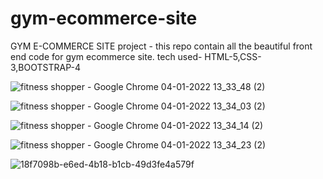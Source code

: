 # gym-ecommerce-site
GYM E-COMMERCE SITE project - this repo contain all the beautiful front end code for gym ecommerce site.
tech used- HTML-5,CSS-3,BOOTSTRAP-4


![fitness shopper - Google Chrome 04-01-2022 13_33_48 (2)](https://user-images.githubusercontent.com/63986678/148028672-503795a6-fbd9-41e5-88b6-554920ebd56f.png)



![fitness shopper - Google Chrome 04-01-2022 13_34_03 (2)](https://user-images.githubusercontent.com/63986678/148028676-98da9a3c-7e3f-4855-a140-4eadc001c8fb.png)



![fitness shopper - Google Chrome 04-01-2022 13_34_14 (2)](https://user-images.githubusercontent.com/63986678/148028680-31993169-8755-4431-80ae-46616c31b654.png)



![fitness shopper - Google Chrome 04-01-2022 13_34_23 (2)](https://user-images.githubusercontent.com/63986678/148028683-3792e4f7-3c83-4f4f-bae4-aa6faac0f5f2.png)


![18f7098b-e6ed-4b18-b1cb-49d3fe4a579f](https://user-images.githubusercontent.com/63986678/148765622-b57be08b-ad86-471a-b534-f7a814883e30.jpg)
